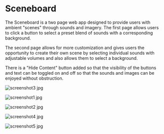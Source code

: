 # Sceneboard
The Sceneboard is a two page web app designed to provide users with ambient "scenes" through sounds and imagery. The first page allows users to click a button to 
select a preset blend of sounds with a corresponding background. 

The second page allows for more customization and gives users the opportunity to create their own scene
by selecting individual sounds with adjustable volumes and also allows them to select a background. 

There is a "Hide Content" button added so that the visibility of the
buttons and text can be toggled on and off so that the sounds and images can be enjoyed without obstruction.

![screenshot3 jpg](https://user-images.githubusercontent.com/100798218/194229868-c0e0b4bb-92de-450b-b0c9-be09538f2c7e.png)

![screenshot1 jpg](https://user-images.githubusercontent.com/100798218/194229932-d9d148a7-1e14-4a40-8ff7-bc3672a5f743.png)

![screenshot2 jpg](https://user-images.githubusercontent.com/100798218/194230017-903aeba3-fb41-4015-93bf-fa572ccc79e1.png)

![screenshot4 jpg](https://user-images.githubusercontent.com/100798218/194230043-ce96bccd-6ba1-4191-84e0-675bb199e5a2.png)

![screenshot5 jpg](https://user-images.githubusercontent.com/100798218/194230165-999db306-9fa3-40ae-9fe2-d579197e2037.png)

